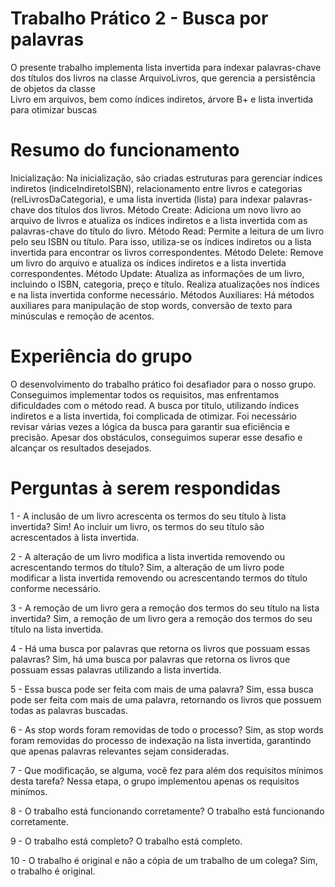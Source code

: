 # Trabalho Prático 2 - Busca por palavras

O presente trabalho implementa lista invertida para indexar palavras-chave dos títulos dos livros na classe ArquivoLivros, que gerencia a persistência de objetos da classe  
Livro em arquivos, bem como índices indiretos, árvore B+ e lista invertida para otimizar buscas

# Resumo do funcionamento
Inicialização:
Na inicialização, são criadas estruturas para gerenciar índices indiretos (indiceIndiretoISBN), relacionamento entre livros e categorias (relLivrosDaCategoria), e uma lista invertida (lista) para indexar palavras-chave dos títulos dos livros.
Método Create:
Adiciona um novo livro ao arquivo de livros e atualiza os índices indiretos e a lista invertida com as palavras-chave do título do livro.
Método Read:
Permite a leitura de um livro pelo seu ISBN ou título. Para isso, utiliza-se os índices indiretos ou a lista invertida para encontrar os livros correspondentes.
Método Delete:
Remove um livro do arquivo e atualiza os índices indiretos e a lista invertida correspondentes.
Método Update:
Atualiza as informações de um livro, incluindo o ISBN, categoria, preço e título. Realiza atualizações nos índices e na lista invertida conforme necessário.
Métodos Auxiliares:
Há métodos auxiliares para manipulação de stop words, conversão de texto para minúsculas e remoção de acentos.

# Experiência do grupo

O desenvolvimento do trabalho prático foi desafiador para o nosso grupo. Conseguimos implementar todos os requisitos, mas enfrentamos dificuldades com o método read. A busca por título, utilizando índices indiretos e a lista invertida, foi complicada de otimizar. Foi necessário revisar várias vezes a lógica da busca para garantir sua eficiência e precisão. Apesar dos obstáculos, conseguimos superar esse desafio e alcançar os resultados desejados.

# Perguntas à serem respondidas

1 - A inclusão de um livro acrescenta os termos do seu título à lista invertida? 
    Sim! Ao incluir um livro, os termos do seu título são acrescentados à lista invertida.

2 - A alteração de um livro modifica a lista invertida removendo ou acrescentando termos do título?
    Sim, a alteração de um livro pode modificar a lista invertida removendo ou acrescentando termos do título conforme necessário.

3 - A remoção de um livro gera a remoção dos termos do seu título na lista invertida?
    Sim, a remoção de um livro gera a remoção dos termos do seu título na lista invertida.

4 - Há uma busca por palavras que retorna os livros que possuam essas palavras?
    Sim, há uma busca por palavras que retorna os livros que possuam essas palavras utilizando a lista invertida.

5 - Essa busca pode ser feita com mais de uma palavra?
    Sim, essa busca pode ser feita com mais de uma palavra, retornando os livros que possuem todas as palavras buscadas.

6 - As stop words foram removidas de todo o processo?
    Sim, as stop words foram removidas do processo de indexação na lista invertida, garantindo que apenas palavras relevantes sejam consideradas.

7 - Que modificação, se alguma, você fez para além dos requisitos mínimos desta tarefa?
    Nessa etapa, o grupo implementou apenas os requisitos minímos.

8 - O trabalho está funcionando corretamente?
    O trabalho está funcionando corretamente.

9 - O trabalho está completo?
    O trabalho está completo.

10 - O trabalho é original e não a cópia de um trabalho de um colega?
    Sim, o trabalho é original.